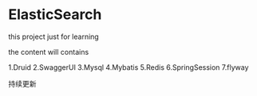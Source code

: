 # ElasticSearch

this project just for learning

the content will contains

1.Druid
2.SwaggerUI
3.Mysql
4.Mybatis
5.Redis
6.SpringSession
7.flyway


持续更新